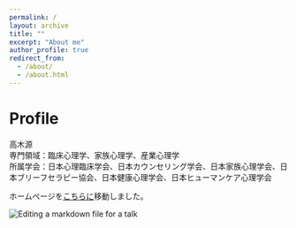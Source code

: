 ```yaml
---
permalink: /
layout: archive
title: ""
excerpt: "About me"
author_profile: true
redirect_from: 
  - /about/
  - /about.html
---
```


# Profile
高木源  
専門領域：臨床心理学、家族心理学、産業心理学  
所属学会：日本心理臨床学会、日本カウンセリング学会、日本家族心理学会、日本ブリーフセラピー協会、日本健康心理学会、日本ヒューマンケア心理学会  

ホームページを<a href="https://tkg-lab.scholarpod.biz" rel="noopener noreferrer">こちらに</a>移動しました。

![Editing a markdown file for a talk](/files/top_1.png)
